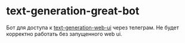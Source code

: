 # text-generation-great-bot

Бот для доступа к [text-generation-web-ui](https://github.com/oobabooga/text-generation-webui) через телеграм. Не будет корректно работать без запущенного web ui.
